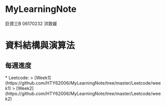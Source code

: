# MyLearningNote

巨資三B 06170232 洪敦媛
<h1>資料結構與演算法</h1>
<h2>每週進度</h2>
* Leetcode:
  > [Week1](https://github.com/HTY62006/MyLearningNote/tree/master/Leetcode/week1)
  > [Week2](https://github.com/HTY62006/MyLearningNote/tree/master/Leetcode/week2)
